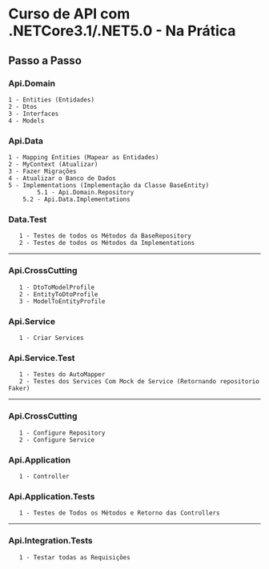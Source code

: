 # Curso de API com .NETCore3.1/.NET5.0 - Na Prática

## Passo a Passo

### Api.Domain
	1 - Entities (Entidades)
	2 - Dtos
	3 - Interfaces
	4 - Models

### Api.Data
	1 - Mapping Entities (Mapear as Entidades)
	2 - MyContext (Atualizar)
	3 - Fazer Migrações
	4 - Atualizar o Banco de Dados
	5 - Implementations (Implementação da Classe BaseEntity)
            5.1 - Api.Domain.Repository
	    5.2 - Api.Data.Implementations
### Data.Test
       1 - Testes de todos os Métodos da BaseRepository
       2 - Testes de todos os Métodos da Implementations


----------------------------------------------------------------------------------------
### Api.CrossCutting
       1 - DtoToModelProfile
       2 - EntityToDtoProfile
       3 - ModelToEntityProfile

### Api.Service
       1 - Criar Services

### Api.Service.Test
       1 - Testes do AutoMapper
       2 - Testes dos Services Com Mock de Service (Retornando repositorio Faker)

----------------------------------------------------------------------------------------

### Api.CrossCutting
       1 - Configure Repository
       2 - Configure Service

### Api.Application
       1 - Controller

### Api.Application.Tests
       1 - Testes de Todos os Métodos e Retorno das Controllers

----------------------------------------------------------------------------------------

### Api.Integration.Tests
       1 - Testar todas as Requisições
